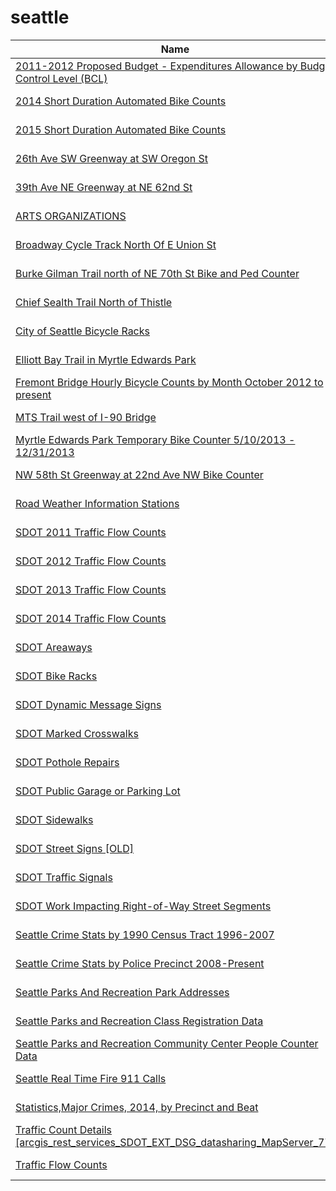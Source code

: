 # seattle

Name | Agency | Published
---- | ---- | ---------
[2011-2012 Proposed Budget - Expenditures Allowance by Budget Control Level (BCL)](../socrata/55z8-f4gi.md) | data.seattle.gov | 2011-04-17
[2014 Short Duration Automated Bike Counts](../socrata/m83s-wdbc.md) | data.seattle.gov | 2016-04-25
[2015 Short Duration Automated Bike Counts](../socrata/jqzt-uqux.md) | data.seattle.gov | 2016-04-25
[26th Ave SW Greenway at SW Oregon St](../socrata/mefu-7eau.md) | data.seattle.gov | 2017-04-03
[39th Ave NE Greenway at NE 62nd St](../socrata/3h7e-f49s.md) | data.seattle.gov | 2017-04-03
[ARTS ORGANIZATIONS](../socrata/vwis-5pa9.md) | data.seattle.gov | 2014-07-01
[Broadway Cycle Track North Of E Union St](../socrata/j4vh-b42a.md) | data.seattle.gov | 2017-04-03
[Burke Gilman Trail north of NE 70th St Bike and Ped Counter](../socrata/2z5v-ecg8.md) | data.seattle.gov | 2017-04-03
[Chief Sealth Trail North of Thistle](../socrata/uh8h-bme7.md) | data.seattle.gov | 2015-12-02
[City of Seattle Bicycle Racks](../socrata/vncn-umqp.md) | data.seattle.gov | 2011-04-17
[Elliott Bay Trail in Myrtle Edwards Park](../socrata/4qej-qvrz.md) | data.seattle.gov | 2017-04-03
[Fremont Bridge Hourly Bicycle Counts by Month October 2012 to present](../socrata/65db-xm6k.md) | data.seattle.gov | 2017-04-03
[MTS Trail west of I-90 Bridge](../socrata/u38e-ybnc.md) | data.seattle.gov | 2017-04-03
[Myrtle Edwards Park Temporary Bike Counter 5/10/2013 - 12/31/2013](../socrata/dyyz-c89u.md) | data.seattle.gov | 2014-01-03
[NW 58th St Greenway at 22nd Ave NW Bike Counter](../socrata/47yq-6ugv.md) | data.seattle.gov | 2017-04-03
[Road Weather Information Stations](../socrata/egc4-d24i.md) | data.seattle.gov | 2014-05-19
[SDOT 2011 Traffic Flow Counts](../socrata/vx33-v49r.md) | data.seattle.gov | 2015-03-19
[SDOT 2012 Traffic Flow Counts](../socrata/tuke-av4m.md) | data.seattle.gov | 2016-04-21
[SDOT 2013 Traffic Flow Counts](../socrata/fr45-zvkn.md) | data.seattle.gov | 2016-04-21
[SDOT 2014 Traffic Flow Counts](../socrata/4mwk-gpn6.md) | data.seattle.gov | 2016-04-21
[SDOT Areaways](../socrata/5jb6-3s8a.md) | data.seattle.gov | 2016-04-22
[SDOT Bike Racks](../socrata/qwc9-dpzw.md) | data.seattle.gov | 2015-03-19
[SDOT Dynamic Message Signs](../socrata/8m64-tv56.md) | data.seattle.gov | 2015-03-19
[SDOT Marked Crosswalks](../socrata/aykm-6cyc.md) | data.seattle.gov | 2015-03-19
[SDOT Pothole Repairs](../socrata/w3qe-e2jj.md) | data.seattle.gov | 2012-04-27
[SDOT Public Garage or Parking Lot](../socrata/3neb-8edu.md) | data.seattle.gov | 2012-04-27
[SDOT Sidewalks](../socrata/dsed-gzpp.md) | data.seattle.gov | 2016-06-15
[SDOT Street Signs [OLD]](../socrata/kb3s-zi3z.md) | data.seattle.gov | 2015-03-19
[SDOT Traffic Signals](../socrata/a3dp-9q2z.md) | data.seattle.gov | 2015-03-19
[SDOT Work Impacting Right-of-Way Street Segments](../socrata/h9m8-4k45.md) | data.seattle.gov | 2014-11-18
[Seattle Crime Stats by 1990 Census Tract 1996-2007](../socrata/e3zj-s4zh.md) | data.seattle.gov | 2011-04-17
[Seattle Crime Stats by Police Precinct 2008-Present](../socrata/3xqu-vnum.md) | data.seattle.gov | 2014-07-21
[Seattle Parks And Recreation Park Addresses](../socrata/v5tj-kqhc.md) | data.seattle.gov | 2016-03-17
[Seattle Parks and Recreation Class Registration Data](../socrata/pfm3-d3j2.md) | data.seattle.gov | 2016-08-12
[Seattle Parks and Recreation Community Center People Counter Data](../socrata/k7wr-k9jj.md) | data.seattle.gov | 2016-03-17
[Seattle Real Time Fire 911 Calls](../socrata/kzjm-xkqj.md) | data.seattle.gov | 2011-11-10
[Statistics,Major Crimes, 2014, by Precinct and Beat](../socrata/88ys-gyb4.md) | data.seattle.gov | 2015-04-07
[Traffic Count Details [arcgis_rest_services_SDOT_EXT_DSG_datasharing_MapServer_77]](../socrata/qfw2-ekmx.md) | data.seattle.gov | 2015-03-19
[Traffic Flow Counts](../socrata/7svg-ds5z.md) | data.seattle.gov | 2011-04-17

